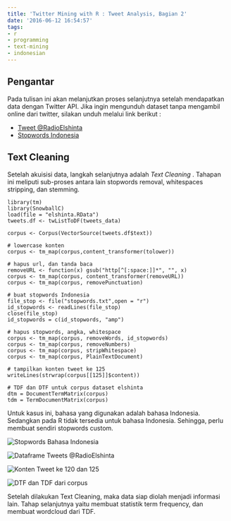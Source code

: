 ```yaml
---
title: 'Twitter Mining with R : Tweet Analysis, Bagian 2'
date: '2016-06-12 16:54:57'
tags:
- r
- programming
- text-mining
- indonesian
---
```


## Pengantar
Pada tulisan ini akan melanjutkan proses selanjutnya setelah mendapatkan data dengan Twitter API. Jika ingin mengunduh dataset tanpa mengambil online dari twitter, silakan unduh melalui link berikut : 

* [Tweet @RadioElshinta](https://rizkidoank.com/static/elshinta.RData)
* [Stopwords Indonesia](https://rizkidoank.com/static/stopwords.txt)

## Text Cleaning
Setelah akuisisi data, langkah selanjutnya adalah *Text Cleaning* . Tahapan ini meliputi sub-proses antara lain stopwords removal, whitespaces stripping, dan stemming.

    library(tm)
    library(SnowballC)
    load(file = "elshinta.RData")
    tweets.df <- twListToDF(tweets_data)
    
    corpus <- Corpus(VectorSource(tweets.df$text))

    # lowercase konten
    corpus <- tm_map(corpus,content_transformer(tolower))

    # hapus url, dan tanda baca
    removeURL <- function(x) gsub("http[^[:space:]]*", "", x)
    corpus <- tm_map(corpus, content_transformer(removeURL))
    corpus <- tm_map(corpus, removePunctuation)
    
    # buat stopwords Indonesia
    file_stop <- file("stopwords.txt",open = "r")
    id_stopwords <- readLines(file_stop)
    close(file_stop)
    id_stopwords = c(id_stopwords, "amp")
    
    # hapus stopwords, angka, whitespace
    corpus <- tm_map(corpus, removeWords, id_stopwords)
    corpus <- tm_map(corpus, removeNumbers)
    corpus <- tm_map(corpus, stripWhitespace)
    corpus <- tm_map(corpus, PlainTextDocument)
    
    # tampilkan konten tweet ke 125
    writeLines(strwrap(corpus[[125]]$content))

    # TDF dan DTF untuk corpus dataset elshinta
    dtm = DocumentTermMatrix(corpus)
    tdm = TermDocumentMatrix(corpus)

Untuk kasus ini, bahasa yang digunakan adalah bahasa Indonesia. Sedangkan pada R tidak tersedia untuk bahasa Indonesia. Sehingga, perlu membuat sendiri stopwords custom.

![Stopwords Bahasa Indonesia](https://rizkidoank.sgp1.digitaloceanspaces.com/rizkidoank/images/2016/06/twitter_mining_part_02_01.jpg)

![Dataframe Tweets @RadioElshinta](https://rizkidoank.sgp1.digitaloceanspaces.com/rizkidoank/images/2016/06/twitter_mining_part_02_02.jpg)

![Konten Tweet ke 120 dan 125](https://rizkidoank.sgp1.digitaloceanspaces.com/rizkidoank/images/2016/06/twitter_mining_part_02_03.jpg)

![DTF dan TDF dari corpus](https://rizkidoank.sgp1.digitaloceanspaces.com/rizkidoank/images/2016/06/twitter_mining_part_02_04.jpg)

Setelah dilakukan Text Cleaning, maka data siap diolah menjadi informasi lain. Tahap selanjutnya yaitu membuat statistik term frequency, dan membuat wordcloud dari TDF.